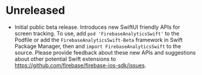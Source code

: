 # Unreleased
- Initial public beta release. Introduces new SwiftUI friendly APIs for
  screen tracking. To use, add `pod 'FirebaseAnalyticsSwift'` to the Podfile or
  add the `FirebaseAnalyticsSwift-Beta` framework in Swift Package Manager, then
  and `import FirebaseAnalyticsSwift` to the source. Please provide feedback about
  these new APIs and suggestions about other potential Swift extensions to
  https://github.com/firebase/firebase-ios-sdk/issues.
